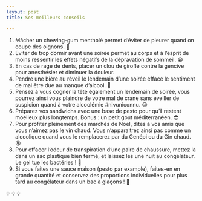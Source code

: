 ```yaml
---
layout: post
title: Ses meilleurs conseils

---
```

1. Mâcher un chewing-gum mentholé permet d’éviter de pleurer quand on coupe des oignons. :see_no_evil:
2. Eviter de trop dormir avant une soirée permet au corps et à l’esprit de moins ressentir les effets négatifs de la dépravation de sommeil. :grinning:
3. En cas de rage de dents, placer un clou de girofle contre la gencive pour anesthésier et diminuer la douleur.
4. Pendre une bière au réveil le lendemain d’une soirée efface le sentiment de mal être due au manque d’alcool. :beer:
5. Pensez à vous cogner la tête également un lendemain de soirée, vous pourrez ainsi vous plaindre de votre mal de crane sans éveiller de suspicion quand à votre alcoolémie #nivuniconnu. :wink:
6. Préparez vos sandwichs avec une base de pesto pour qu’il restent moelleux plus longtemps. Bonus : un petit gout méditerranéen. :sunglasses:
7. Pour profiter pleinement des marchés de Noel, dites à vos amis que vous n’aimez pas le vin chaud. Vous n’apparaitrez ainsi pas comme un alcoolique quand vous le remplacerez par du Genépi ou du Gin chaud. :stuck_out_tongue_winking_eye:
8. Pour effacer l’odeur de transpiration d’une paire de chaussure, mettez la dans un sac plastique bien fermé, et laissez les une nuit au congélateur. Le gel tue les bactéries ! :shoe:
9. Si vous faites une sauce maison (pesto par example), faites-en en grande quantité et conservez des proportions individuelles pour plus tard au congélateur dans un bac à glaçons ! :tea:

:bulb: :bulb: :bulb: